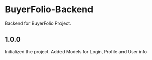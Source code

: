 # BuyerFolio-Backend
Backend for BuyerFolio Project.

## 1.0.0
Initialized the project.
Added Models for Login, Profile and User info


